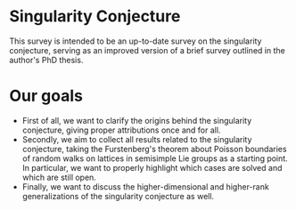 # Singularity Conjecture
This survey is intended to be an up-to-date survey on the singularity conjecture, serving as an improved version of a brief survey outlined in the author's PhD thesis.

# Our goals

- First of all, we want to clarify the origins behind the singularity conjecture, giving proper attributions once and for all.
- Secondly, we aim to collect all results related to the singularity conjecture, taking the Furstenberg's theorem about Poisson boundaries of random walks on lattices in semisimple Lie groups as a starting point. In particular, we want to properly highlight which cases are solved and which are still open.
- Finally, we want to discuss the higher-dimensional and higher-rank generalizations of the singularity conjecture as well.

